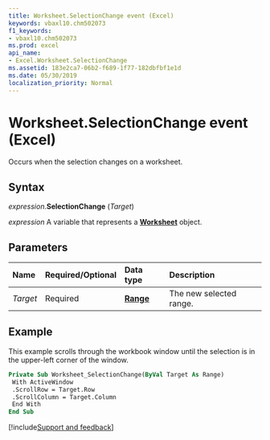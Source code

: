 ```yaml
---
title: Worksheet.SelectionChange event (Excel)
keywords: vbaxl10.chm502073
f1_keywords:
- vbaxl10.chm502073
ms.prod: excel
api_name:
- Excel.Worksheet.SelectionChange
ms.assetid: 183e2ca7-06b2-f689-1f77-182dbfbf1e1d
ms.date: 05/30/2019
localization_priority: Normal
---
```



# Worksheet.SelectionChange event (Excel)

Occurs when the selection changes on a worksheet.


## Syntax

_expression_.**SelectionChange** (_Target_)

_expression_ A variable that represents a **[Worksheet](Excel.Worksheet.md)** object.


## Parameters

|Name|Required/Optional|Data type|Description|
|:-----|:-----|:-----|:-----|
| _Target_|Required| **[Range](Excel.Range(object).md)**|The new selected range.|

## Example

This example scrolls through the workbook window until the selection is in the upper-left corner of the window.

```vb
Private Sub Worksheet_SelectionChange(ByVal Target As Range) 
 With ActiveWindow 
 .ScrollRow = Target.Row 
 .ScrollColumn = Target.Column 
 End With 
End Sub
```



[!include[Support and feedback](~/includes/feedback-boilerplate.md)]
